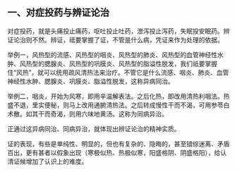 ## 一、对症投药与辨证论治

对症投药，就是头痛投止痛药，呕吐投止吐药，泄泻投止泻药，失眠投安眠药。辨证论治则不然。辨证，祗要掌握了证，不管是什么病，凭证来作为处理的依据。

举例一，风热型的流感、风热型的咽炎、风热型的肺炎、风热型的血管神经性水肿、风热型的腮腺炎、风热型的巩膜炎、风热型的脂溢性脱发，我们祇要掌握住“风热”，就可以统用疏风清热法来治疗。不管它是什么流感、咽炎、肺炎、血管神经性水肿、腮腺炎、巩膜炎、脂溢性脱发，这称异病同治。

举例二，咽炎，开始为风寒，即用辛温解表法。之后化热，即改用清热利咽法。热盛不退，里实便秘，则马上改用通腑清热法。之后转成慢性干而不渴，可用参苓白术散。如其干而奇渴，则用六味地黄汤。这称为同病异治。

正通过这异病同治、同病异治，就体现出辨证论治的精神实质。

证的表现，有些是单纯性、明显的，但也有复杂的、隐晦的，甚至错综迷离、矛盾百出，更有甚者以假象出现（寒极似热、热极似寒，阳盛格阴、阴盛格阳），给认清证候增加了认识上的难度。
